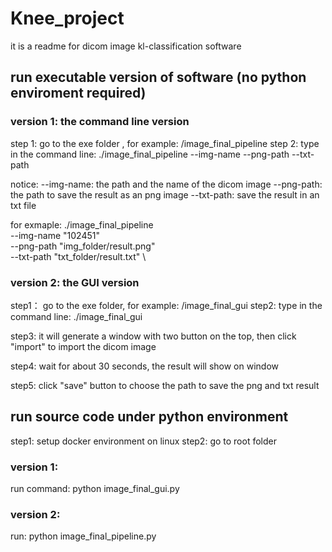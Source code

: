# Knee_project

 it is a readme for dicom image kl-classification software

## run executable version of software (no python enviroment required)

### version 1: the command line version
 step 1: go to the exe folder , for example: /image_final_pipeline
 step 2: type in the command line:
./image_final_pipeline --img-name --png-path --txt-path

notice:
--img-name: the path and the name of the dicom image
--png-path: the path to save the result as an png image
--txt-path: save the result in an txt file

for exmaple:
./image_final_pipeline \
--img-name "102451" \
--png-path "img_folder/result.png" \
--txt-path "txt_folder/result.txt" \

### version 2: the GUI version
step1： go to the exe folder, for example: /image_final_gui
step2: type in the command line:
./image_final_gui

step3: it will generate a window with two button on the top, then click "import" to import the dicom image

step4: wait for about 30 seconds, the result will show on window

step5: click "save" button to choose the path to save the png and txt result

## run source code under python environment 
 step1: setup docker environment on linux
 step2: go to root folder 
### version 1: 
run command: python image_final_gui.py 
 
### version 2:
run: python image_final_pipeline.py


